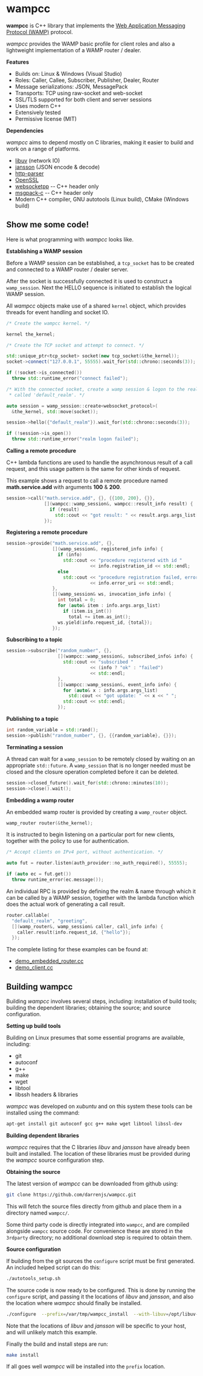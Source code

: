 # **wampcc**

**wampcc** is C++ library that implements the [Web Application Messaging Protocol (WAMP)](http://wamp-proto.org/) protocol.

*wampcc* provides the WAMP basic profile for client roles and also a lightweight implementation of a WAMP router / dealer.

**Features**

 - Builds on: Linux & Windows (Visual Studio)
 - Roles: Caller, Callee, Subscriber, Publisher, Dealer, Router
 - Message serializations: JSON, MessagePack
 - Transports: TCP using raw-socket and web-socket
 - SSL/TLS supported for both client and server sessions
 - Uses modern C++
 - Extensively tested
 - Permissive license (MIT)

**Dependencies**

*wampcc* aims to depend mostly on C libraries, making it easier to build and work on a range of platforms.

 - [libuv](http://libuv.org/) (network IO)
 - [jansson](http://www.digip.org/jansson/) (JSON encode & decode)
 - [http-parser](https://github.com/nodejs/http-parser)
 - [OpenSSL](https://www.openssl.org/)
 - [websocketpp](https://www.zaphoyd.com/websocketpp) -- C++ header only
 - [msgpack-c](https://github.com/msgpack/msgpack-c) -- C++ header only
 - Modern C++ compiler, GNU autotools (Linux build), CMake (Windows build)

## Show me some code!

Here is what programming with *wampcc* looks like.

**Establishing a WAMP session**


Before a WAMP session can be established, a `tcp_socket` has to be created and connected to a WAMP router / dealer server.

After the socket is successfully connected it is used to construct a `wamp_session`. Next the HELLO sequence is initiated to establish the logical WAMP session.

All *wampcc* objects make use of a shared `kernel` object, which provides threads for event handling and socket IO.

```c++
/* Create the wampcc kernel. */

kernel the_kernel;

/* Create the TCP socket and attempt to connect. */

std::unique_ptr<tcp_socket> socket(new tcp_socket(&the_kernel));
socket->connect("127.0.0.1", 55555).wait_for(std::chrono::seconds(3));

if (!socket->is_connected())
  throw std::runtime_error("connect failed");

/* With the connected socket, create a wamp session & logon to the realm
 * called 'default_realm'. */

auto session = wamp_session::create<websocket_protocol>(
  &the_kernel, std::move(socket));

session->hello({"default_realm"}).wait_for(std::chrono::seconds(3));

if (!session->is_open())
  throw std::runtime_error("realm logon failed");
```

**Calling a remote procedure**

C++ lambda functions are used to handle the asynchronous result of a call request, and this usage pattern is the same for other kinds of request.

This example shows a request to call a remote procedure named **math.service.add** with arguments **100** & **200**.

```c++
session->call("math.service.add", {}, {{100, 200}, {}},
              [](wampcc::wamp_session&, wampcc::result_info result) {
                if (result)
                  std::cout << "got result: " << result.args.args_list[0] << std::endl;
              });
```

**Registering a remote procedure**

```c++
session->provide("math.service.add", {},
                 [](wamp_session&, registered_info info) {
                   if (info)
                     std::cout << "procedure registered with id "
                               << info.registration_id << std::endl;
                   else
                     std::cout << "procedure registration failed, error "
                               << info.error_uri << std::endl;
                 },
                 [](wamp_session& ws, invocation_info info) {
                   int total = 0;
                   for (auto& item : info.args.args_list)
                     if (item.is_int())
                       total += item.as_int();
                   ws.yield(info.request_id, {total});
                 });
```

**Subscribing to a topic**

```c++
session->subscribe("random_number", {},
                   [](wampcc::wamp_session&, subscribed_info& info) {
                     std::cout << "subscribed "
                               << (info ? "ok" : "failed")
                               << std::endl;
                   },
                   [](wampcc::wamp_session&, event_info info) {
                     for (auto& x : info.args.args_list)
                       std::cout << "got update: " << x << " ";
                     std::cout << std::endl;
                   });
```

**Publishing to a topic**
```c++
int random_variable = std::rand();
session->publish("random_number", {}, {{random_variable}, {}});
```

**Terminating a session**

A thread can wait for a `wamp_session` to be remotely closed by waiting on an appropriate `std::future`. A `wamp_session` that is no longer needed must be closed and the closure operation completed before it can be deleted.

```c++
session->closed_future().wait_for(std::chrono::minutes(10));
session->close().wait();
```

**Embedding a wamp router**

An embedded wamp router is provided by creating a `wamp_router` object.

```c++
wamp_router router(&the_kernel);
```

It is instructed to begin listening on a particular port for new clients, together with the policy to use for authentication.

```c++
/* Accept clients on IPv4 port, without authentication. */

auto fut = router.listen(auth_provider::no_auth_required(), 55555);

if (auto ec = fut.get())
  throw runtime_error(ec.message());
```

An individual RPC is provided by defining the realm & name through which it can
be called by a WAMP session, together with the lambda function which does the
actual work of generating a call result.

```c++
router.callable(
  "default_realm", "greeting",
  [](wamp_router&, wamp_session& caller, call_info info) {
    caller.result(info.request_id, {"hello"});
  });
```

The complete listing for these examples can be found at:

 - [demo_embedded_router.cc](https://github.com/darrenjs/wampcc/blob/master/examples/basic/demo_embedded_router.cc)
 - [demo_client.cc](https://github.com/darrenjs/wampcc/blob/master/examples/basic/demo_client.cc)


## Building wampcc

Building *wampcc* involves several steps, including: installation of build tools; building the dependent libraries; obtaining the source; and source configuration.

**Setting up build tools**

Building on Linux presumes that some essential programs are available, including:

- git
- autoconf
- g++
- make
- wget
- libtool
- libssh headers & libraries

*wampcc* was developed on *xubuntu* and on this system these tools can be installed using the command:

```bash
apt-get install git autoconf gcc g++ make wget libtool libssl-dev
```

**Building dependent libraries**

*wampcc* requires that the C libraries *libuv* and *jansson* have already been built and installed.  The location of these libraries must be provided during the *wampcc* source configuration step.

**Obtaining the source**

The latest version of *wampcc* can be downloaded from github using:

```bash
git clone https://github.com/darrenjs/wampcc.git
```

This will fetch the source files directly from github and place them in a directory named `wampcc/`.


Some third party code is directly integrated into `wampcc`, and are compiled alongside   `wampcc` source code.  For convenience these are stored in the `3rdparty` directory; no additional download step is required to obtain them.

**Source configuration**

If building from the git sources the `configure` script must be first generated.  An included helped script can do this:

```bash
./autotools_setup.sh
```

The source code is now ready to be configured.  This is done by running the `configure` script, and passing it the locations of *libuv* and *jansson*, and also the location where *wampcc* should finally be installed.

```bash
./configure  --prefix=/var/tmp/wampcc_install  --with-libuv=/opt/libuv-1.10.2 --with-jansson=/opt/jansson-2.10
```

Note that the locations of *libuv* and *jansson* will be specific to your host, and will unlikely match this example.

Finally the build and install steps are run:

```bash
make install
```

If all goes well *wampcc* will be installed into the `prefix` location.
